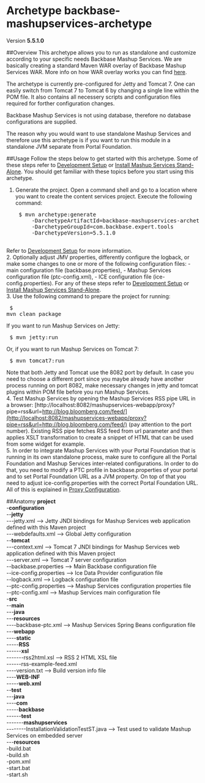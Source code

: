 # Archetype backbase-mashupservices-archetype

Version **5.5.1.0**

##Overview
This archetype allows you to run as standalone and customize according to your specific needs Backbase Mashup Services. We are basically creating a standard Maven WAR overlay of Backbase Mashup Services WAR. More info on how WAR overlay works you can find [here](http://maven.apache.org/plugins/maven-war-plugin/overlays.html).

The archetype is currently pre-configured for Jetty and Tomcat 7. One can easily switch from Tomcat 7 to Tomcat 6 by changing a single line within the POM file. It also contains all necessery scripts and configuration files required for forther configuration changes. 

Backbase Mashup Services is not using database, therefore no database configurations are supplied.

The reason why you would want to use standalone Mashup Services and therefore use this archetype is if you want to run this module in a standalone JVM separate from Portal Foundation.

##Usage
Follow the steps below to get started with this archetype. Some of these steps refer to [Development Setup](https://my.backbase.com/resources/documentation/portal/devd_mave.html) or [Install Mashup Services Stand-Alone](https://my.backbase.com/resources/documentation/portal/inst_tcat.html#inst_tcat_mash). You should get familiar with these topics before you start using this archetype.

1. Generate the project. Open a command shell and go to a location where you want to create the content services project. Execute the following command:
	<pre>
    $ mvn archetype:generate
        -DarchetypeArtifactId=backbase-mashupservices-archetype
        -DarchetypeGroupId=com.backbase.expert.tools
        -DarchetypeVersion=5.5.1.0
    </pre>
Refer to [Development Setup](https://my.backbase.com/resources/documentation/portal/devd_mave.html) for more information.  
2. Optionally adjust JMV properties, differently configure the logback, or make some changes to one or more of the following configuration files:
    - main configuration file (backbase.properties),
    - Mashup Services configuration file (ptc-config.xml),
    - ICE configuration file (ice-config.properties).
For any of these steps refer to [Development Setup](https://my.backbase.com/resources/documentation/portal/devd_mave.html) or [Install Mashup Services Stand-Alone](https://my.backbase.com/resources/documentation/portal/inst_tcat.html#inst_tcat_mash).  
3. Use the following command to prepare the project for running:
    <pre>
    $ mvn clean package
    </pre>
If you want to run Mashup Services on Jetty:  
    <pre>
    $ mvn jetty:run
    </pre>
Or, if you want to run Mashup Services on Tomcat 7:
    <pre>
    $ mvn tomcat7:run
    </pre>
Note that both Jetty and Tomcat use the 8082 port by default. In case you need to choose a different port since you maybe already have another process running on port 8082, make necessary changes in jetty and tomcat plugins within POM file before you run Mashup Services.  
4. Test Mashup Services by opening the Mashup Services RSS pipe URL in a browser: [http://localhost:8082/mashupservices-webapp/proxy?pipe=rss&url=http://blog.bloomberg.com/feed/](http://localhost:8082/mashupservices-webapp/proxy?pipe=rss&url=http://blog.bloomberg.com/feed/) (pay attention to the port number). Existing RSS pipe fetches RSS feed from url parameter and then applies XSLT transformation to create a snippet of HTML that can be used from some widget for example.  
5. In order to integrate Mashup Services with your Portal Foundation that is running in its own standalone process, make sure to configure all the Portal Foundation and Mashup Services inter-related configurations. In order to do that, you need to modify a PTC profile in backbase.properties of your portal and to set Portal Foundation URL as a JVM property. On top of that you need to adjust ice-config.properties with the correct Portal Foundation URL. All of this is explained in [Proxy Configuration](https://my.backbase.com/resources/documentation/portal/inst_conf.html#inst_conf_prox).  

##Anatomy
**project**  
-**configuration**  
--**jetty**  
---jetty.xml --> Jetty JNDI bindings for Mashup Services web application defined with this Maven project  
---webdefaults.xml --> Global Jetty configuration  
--**tomcat**  
---context.xml --> Tomcat 7 JNDI bindings for Mashup Services web application defined with this Maven project  
---server.xml --> Tomcat 7 server configuration  
--backbase.properties --> Main Backbase configuration file  
--ice-config.properties --> Ice Data Provider configuration file  
--logback.xml --> Logback configuration file  
--ptc-config.properties --> Mashup Services configuration properties file  
--ptc-config.xml --> Mashup Services main configuration file  
-**src**  
--**main**  
---**java**  
---**resources**  
----backbase-ptc.xml --> Mashup Services Spring Beans configuration file  
---**webapp**  
----**static**  
-----**RSS**  
------**xsl**  
-------rss2html.xsl --> RSS 2 HTML XSL file  
------rss-example-feed.xml  
----version.txt --> Build version info file  
----**WEB-INF**  
-----**web.xml**  
--**test**  
---**java**  
----**com**  
-----**backbase**  
------**test**  
-------**mashupservices**  
--------InstallationValidationTestST.java --> Test used to validate Mashup Services on embedded server  
---**resources**  
-build.bat  
-build.sh  
-pom.xml  
-start.bat  
-start.sh  
